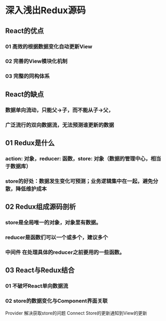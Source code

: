 # 深入浅出Redux源码
## React的优点
### 01 高效的根据数据变化自动更新View
### 02 完善的View模块化机制
### 03 完整的同构体系

## React的缺点

### 数据单向流动，只能父->子，而不能从子->父，
### 广泛流行的双向数据流，无法预测谁更新的数据

## 01 Redux是什么
### action: 对象，reducer: 函数，store: 对象（数据的管理中心，相当于数据库）
### store的好处：数据发生变化可预测；业务逻辑集中在一起，避免分散，降低维护成本

## 02 Redux组成源码剖析
### store是全局唯一的对象，对象里有数据。
### reducer是函数们可以一个或多个，建议多个
### 中间件 在处理具体的reducer之前要用的一些函数。
## 03 React与Redux结合
### 01 不破坏React单向数据流
### 02 store的数据变化与Component界面关联
Provider 解决获取store的问题
Connect Store的更新通知到View的更新
